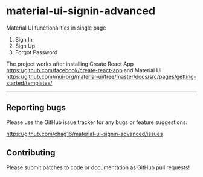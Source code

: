 # material-ui-signin-advanced

Material UI functionalities in single page 
1. Sign In 
2. Sign Up 
3. Forgot Password 

The project works after installing Create React App https://github.com/facebook/create-react-app 
and Material UI https://github.com/mui-org/material-ui/tree/master/docs/src/pages/getting-started/templates/

---

## Reporting bugs
Please use the GitHub issue tracker for any bugs or feature suggestions:

https://github.com/chag16/material-ui-signin-advanced/issues

## Contributing
Please submit patches to code or documentation as GitHub pull requests! 
